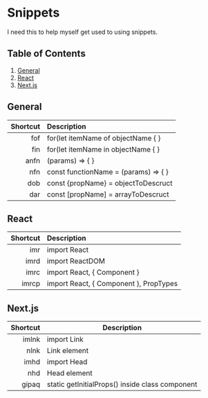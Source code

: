 # Snippets
I need this to help myself get used to using snippets.

## Table of Contents
1. [General](#general)
2. [React](#react)
3. [Next.js](#nextjs)

## General
| Shortcut |              Description             |
|---------:|:-------------------------------------|
|      fof | for(let itemName of objectName { }   |
|      fin | for(let itemName in objectName { }   |
|     anfn | (params) => { }                      |
|      nfn | const functionName = (params) => { } |
|      dob | const {propName} = objectToDescruct  |
|      dar | const [propName] = arrayToDescruct   |

## React
| Shortcut |                Description               |
|---------:|:-----------------------------------------|
|      imr | import React                             |
|     imrd | import ReactDOM                          |
|     imrc | import React, { Component }              |
|    imrcp | import React, { Component }, PropTypes   |

## Next.js
| Shortcut | Description                                     |
|---------:|-------------------------------------------------|
|    imlnk | import Link                                     |
|     nlnk | Link element                                    |
|     imhd | import Head                                     |
|      nhd | Head element                                    |
|    gipaq | static getInitialProps() inside class component |
